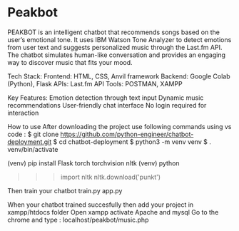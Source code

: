 # Peakbot
PEAKBOT is an intelligent chatbot that recommends songs based on the user’s emotional tone. It uses IBM Watson Tone Analyzer to detect emotions from user text and suggests personalized music through the Last.fm API. The chatbot simulates human-like conversation and provides an engaging way to discover music that fits your mood.

Tech Stack:
Frontend: HTML, CSS, Anvil framework
Backend: Google Colab (Python), Flask
APIs:  Last.fm API
Tools: POSTMAN, XAMPP

Key Features:
Emotion detection through text input
Dynamic music recommendations
User-friendly chat interface
No login required for interaction

How to use 
After downloading the project use following commands using vs code :
$ git clone https://github.com/python-engineer/chatbot-deployment.git
$ cd chatbot-deployment
$ python3 -m venv venv
$ . venv/bin/activate

(venv) pip install Flask torch torchvision nltk
(venv) python
>>> import nltk
>>> nltk.download('punkt')

Then train your chatbot 
train.py
app.py

When your chatbot trained succesfully then add your project in xampp/htdocs folder
Open xampp activate Apache and mysql 
Go to the chrome and type :
localhost/peakbot/music.php

